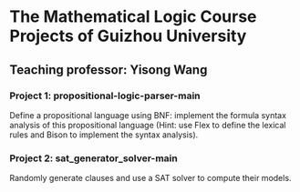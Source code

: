 # The Mathematical Logic Course Projects of Guizhou University

## Teaching professor: Yisong Wang

### Project 1: propositional-logic-parser-main

Define a propositional language using BNF: implement the formula syntax analysis of this propositional language (Hint: use Flex to define the lexical rules and Bison to implement the syntax analysis).

### Project 2:  sat_generator_solver-main

Randomly generate clauses and use a SAT solver to compute their models.

